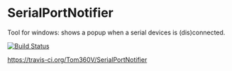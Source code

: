 # SerialPortNotifier
Tool for windows: shows a popup when a serial devices is (dis)connected.

[![Build Status](https://travis-ci.org/Tom360V/SerialPortNotifier.svg?branch=master)](https://travis-ci.org/Tom360V/SerialPortNotifier)

https://travis-ci.org/Tom360V/SerialPortNotifier
